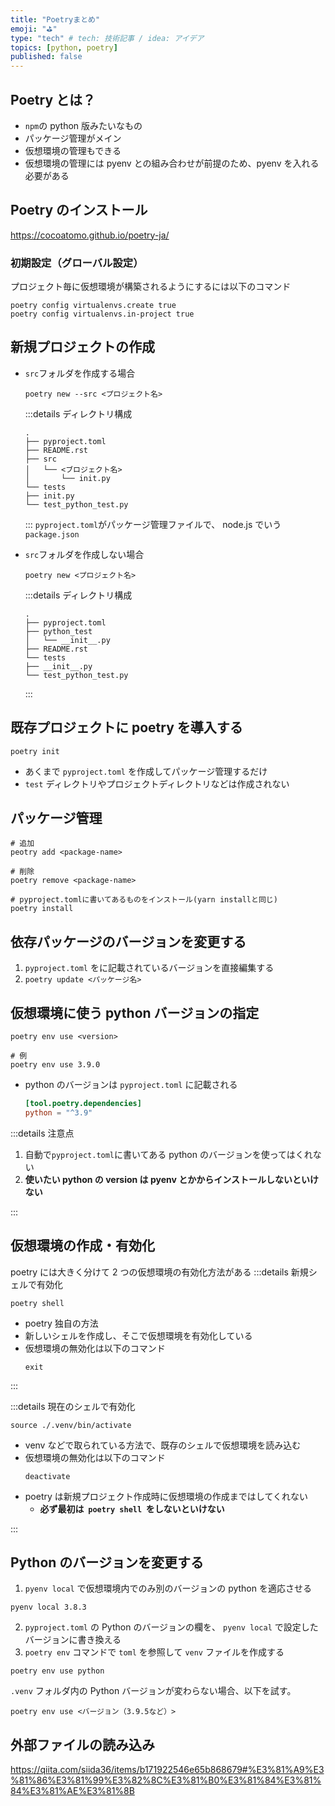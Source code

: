 ```yaml
---
title: "Poetryまとめ"
emoji: "⛳"
type: "tech" # tech: 技術記事 / idea: アイデア
topics: [python, poetry]
published: false
---
```


## Poetry とは？

- `npm`の python 版みたいなもの
- パッケージ管理がメイン
- 仮想環境の管理もできる
- 仮想環境の管理には pyenv との組み合わせが前提のため、pyenv を入れる必要がある

## Poetry のインストール

https://cocoatomo.github.io/poetry-ja/

### 初期設定（グローバル設定）

プロジェクト毎に仮想環境が構築されるようにするには以下のコマンド

```shell
poetry config virtualenvs.create true
poetry config virtualenvs.in-project true
```

## 新規プロジェクトの作成

- `src`フォルダを作成する場合

  ```shell
  poetry new --src <プロジェクト名>
  ```

  :::details ディレクトリ構成

  ```
  .
  ├── pyproject.toml
  ├── README.rst
  ├── src
  │   └── <ブロジェクト名>
  │       └── init.py
  └── tests
  ├── init.py
  └── test_python_test.py
  ```

  :::
  `pyproject.toml`がパッケージ管理ファイルで、 node.js でいう`package.json`

- `src`フォルダを作成しない場合

  ```shell
  poetry new <プロジェクト名>
  ```

  :::details ディレクトリ構成

  ```
  .
  ├── pyproject.toml
  ├── python_test
  │   └── __init__.py
  ├── README.rst
  └── tests
  ├── __init__.py
  └── test_python_test.py
  ```

  :::

## 既存プロジェクトに poetry を導入する

```shell
poetry init
```

- あくまで `pyproject.toml` を作成してパッケージ管理するだけ
- `test` ディレクトリやプロジェクトディレクトリなどは作成されない

## パッケージ管理

```shell
# 追加
peotry add <package-name>

# 削除
poetry remove <package-name>

# pyproject.tomlに書いてあるものをインストール(yarn installと同じ)
poetry install
```

## 依存パッケージのバージョンを変更する

1. `pyproject.toml` をに記載されているバージョンを直接編集する
2. `poetry update <パッケージ名>`

## 仮想環境に使う python バージョンの指定

```shell
poetry env use <version>

# 例
poetry env use 3.9.0
```

- python のバージョンは `pyproject.toml` に記載される
  ```toml
  [tool.poetry.dependencies]
  python = "^3.9"
  ```

:::details 注意点

1. 自動で`pyproject.toml`に書いてある python のバージョンを使ってはくれない
2. **使いたい python の version は pyenv とかからインストールしないといけない**

:::

## 仮想環境の作成・有効化

poetry には大きく分けて 2 つの仮想環境の有効化方法がある
:::details 新規シェルで有効化

```shell
poetry shell
```

- poetry 独自の方法
- 新しいシェルを作成し、そこで仮想環境を有効化している
- 仮想環境の無効化は以下のコマンド
  ```shell
  exit
  ```

:::

:::details 現在のシェルで有効化

```shell
source ./.venv/bin/activate
```

- venv などで取られている方法で、既存のシェルで仮想環境を読み込む
- 仮想環境の無効化は以下のコマンド
  ```shell
  deactivate
  ```
- poetry は新規プロジェクト作成時に仮想環境の作成まではしてくれない
  - **必ず最初は  `poetry shell`  をしないといけない**

:::

## Python のバージョンを変更する

1. `pyenv local` で仮想環境内でのみ別のバージョンの python を適応させる

```shell
pyenv local 3.8.3
```

2. `pyproject.toml` の Python のバージョンの欄を、 `pyenv local` で設定したバージョンに書き換える
3. `poetry env` コマンドで `toml` を参照して `venv` ファイルを作成する

```shell
poetry env use python
```

`.venv` フォルダ内の Python バージョンが変わらない場合、以下を試す。

```shell
poetry env use <バージョン（3.9.5など）>
```

## 外部ファイルの読み込み

https://qiita.com/siida36/items/b171922546e65b868679#%E3%81%A9%E3%81%86%E3%81%99%E3%82%8C%E3%81%B0%E3%81%84%E3%81%84%E3%81%AE%E3%81%8B
